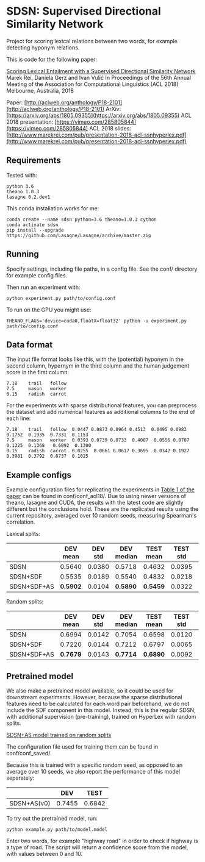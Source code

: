 
SDSN: Supervised Directional Similarity Network
===============================================

Project for scoring lexical relations between two words, for example detecting hyponym relations.

This is code for the following paper:

[Scoring Lexical Entailment with a Supervised Directional Similarity Network](http://aclweb.org/anthology/P18-2101)
Marek Rei, Daniela Gerz and Ivan Vulić
In Proceedings of the 56th Annual Meeting of the Association for Computational Linguistics (ACL 2018)
Melbourne, Australia, 2018


Paper: [http://aclweb.org/anthology/P18-2101](http://aclweb.org/anthology/P18-2101)
ArXiv: [https://arxiv.org/abs/1805.09355](https://arxiv.org/abs/1805.09355)
ACL 2018 presentation: [https://vimeo.com/285805844](https://vimeo.com/285805844)
ACL 2018 slides: [http://www.marekrei.com/pub/presentation-2018-acl-ssnhyperlex.pdf](http://www.marekrei.com/pub/presentation-2018-acl-ssnhyperlex.pdf)


Requirements
-----------------------------------------------

Tested with:

    python 3.6
    theano 1.0.3
    lasagne 0.2.dev1

This conda installation works for me:

    conda create --name sdsn python=3.6 theano=1.0.3 cython
    conda activate sdsn
    pip install --upgrade https://github.com/Lasagne/Lasagne/archive/master.zip



Running
-----------------------------------------------

Specify settings, including file paths, in a config file. See the conf/ directory for example config files.

Then run an experiment with:

    python experiment.py path/to/config.conf

To run on the GPU you might use: 

    THEANO_FLAGS='device=cuda0,floatX=float32' python -u experiment.py path/to/config.conf


Data format
-----------------------------------------------

The input file format looks like this, with the (potential) hyponym in the second column, hypernym in the third column and the human judgement score in the first column:

    7.18    trail   follow
    7.5     mason   worker
    0.15    radish  carrot

For the experiments with sparse distributional features, you can preprocess the dataset and add numerical features as additional columns to the end of each line:

    7.18    trail   follow  0.0447 0.0873 0.0964 0.4513  0.0495 0.0983 0.1752  0.1935  0.7331  0.1153
    7.5     mason   worker  0.0393 0.0739 0.0733  0.4007  0.0556 0.0707 0.1325  0.1368   0.6092  0.1300
    0.15    radish  carrot  0.0255  0.0661 0.0617 0.3695  0.0342 0.1927  0.3901  0.3792  0.6737  0.1025




Example configs
-----------------------------------------------
Example configuration files for replicating the experiments in [Table 1 of the paper](http://aclweb.org/anthology/P18-2101) can be found in conf/conf_acl18/.
Due to using newer versions of theano, lasagne and CUDA, the results with the latest code are slightly different but the conclusions hold. These are the replicated results using the current repository, averaged over 10 random seeds, measuring Spearman's correlation.


Lexical splits:

||**DEV mean** |**DEV std** |**DEV median** |**TEST mean** |**TEST std** |**TEST median** |
|---|---|---|---|---|---|---|
|SDSN |0.5640 |0.0380 |0.5718 |0.4632 |0.0395 |0.4636 |
|SDSN+SDF |0.5535 |0.0189 |0.5540 |0.4832 |0.0218 |0.4926 |
|SDSN+SDF+AS |**0.5902** |0.0104 |**0.5890** |**0.5459** |0.0322 |**0.5454** |



Random splits:

||**DEV mean** |**DEV std** |**DEV median** |**TEST mean** |**TEST std** |**TEST median** |
|---|---|---|---|---|---|---|
|SDSN |0.6994 |0.0142 |0.7054 |0.6598 |0.0120 |0.6575 |
|SDSN+SDF |0.7220 |0.0144 |0.7212 |0.6797 |0.0065 |0.6803 |
|SDSN+SDF+AS |**0.7679** |0.0143 |**0.7714** |**0.6890** |0.0092 |**0.6900** |



Pretrained model
-----------------------------------------------
We also make a pretrained model available, so it could be used for downstream experiments.
However, because the sparse distributional features need to be calculated for each word pair beforehand, we do not include the SDF component in this model. Instead, this is the regular SDSN, with additional supervision (pre-training), trained on HyperLex with random splits.

[SDSN+AS model trained on random splits](https://s3-eu-west-1.amazonaws.com/sdsn-models/model_randomsplits.sdsn_as.v0.model)

The configuration file used for training them can be found in conf/conf_saved/.

Because this is trained with a specific random seed, as opposed to an average over 10 seeds, we also report the performance of this model separately:


||DEV |TEST |
|---|---|---|
|SDSN+AS(v0) |0.7455 |0.6842 |


To try out the pretrained model, run:

    python example.py path/to/model.model

Enter two words, for example "highway road" in order to check if highway is a type of road. The script will return a confidence score from the model, with values between 0 and 10.

